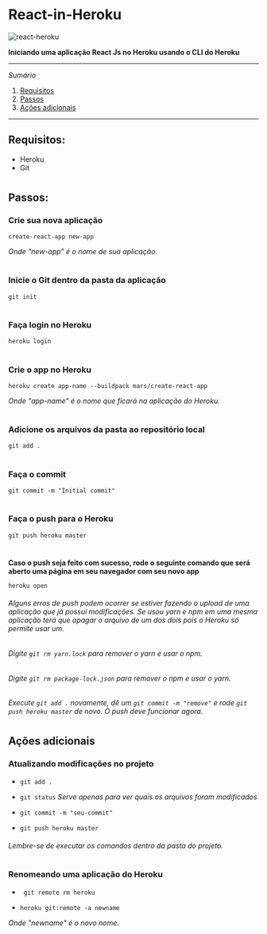 # React-in-Heroku
![react-heroku](https://user-images.githubusercontent.com/56132780/74364981-f3029300-4dab-11ea-84e9-a4aadc597782.png)

**Iniciando uma aplicação React Js no Heroku usando o CLI do Heroku**

*******
 *Sumário* 
 1. [Requisitos](#requirements)
 2. [Passos](#steps)
 3. [Ações adicionais](#actions)
*******
<div id='requirements' />

## Requisitos:
- Heroku
- Git
#

<div id='steps' />

## Passos:

### Crie sua nova aplicação
`create-react-app new-app`

*Onde "new-app" é o nome de sua aplicação.*
#

### Inicie o Git dentro da pasta da aplicação
`git init`
#

### Faça login no Heroku
`heroku login`
#

### Crie o app no Heroku
`heroku create app-name --buildpack mars/create-react-app`

*Onde "app-name" é o nome que ficará na aplicação do Heroku.*
#

### Adicione os arquivos da pasta ao repositório local
`git add .`
#

### Faça o commit
`git commit -m "Initial commit"`
#

### Faça o push para o Heroku
`git push heroku master`
#

**Caso o push seja feito com sucesso, rode o seguinte comando que será aberto uma página em seu navegador com seu novo app**

`heroku open`

###### Alguns erros de push podem ocorrer se estiver fazendo o upload de uma aplicação que já possuí modificações. Se usou yarn e npm em uma mesma aplicação terá que apagar o arquivo de um dos dois pois o Heroku só permite usar um.

###### *Digite* `git rm yarn.lock` *para remover o yarn e usar o npm.*

###### *Digite* `git rm package-lock.json` *para remover o npm e usar o yarn.*

###### Execute `git add .` novamente, dê um `git commit -m "remove"` e rode `git push heroku master` de novo. O push deve funcionar agora.
#

<div id='actions' />

## Ações adicionais

### Atualizando modificações no projeto

- `git add .`

- `git status` *Serve apenas para ver quais os arquivos foram modificados*

- `git commit -m "seu-commit"`

- `git push heroku master`
###### Lembre-se de executar os comandos dentro da pasta do projeto.
#

### Renomeando uma aplicação do Heroku
- ` git remote rm heroku`

- `heroku git:remote -a newname`

*Onde "newname" é o novo nome.*

